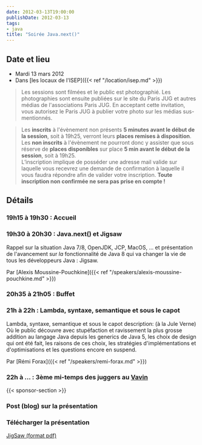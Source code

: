 ```yaml
---
date: 2012-03-13T19:00:00
publishDate: 2012-03-13
tags:
- java
title: "Soirée Java.next()"
---
```


## Date et lieu

* Mardi 13 mars 2012
* Dans [les locaux de l'ISEP]({{< ref "/location/isep.md" >}})

> Les sessions sont filmées et le public est photographié. Les photographies sont ensuite publiées sur le site du Paris JUG et autres médias de l'associations Paris JUG. En acceptant cette invitation, vous autorisez le Paris JUG à publier votre photo sur les médias sus-mentionnés.

> Les **inscrits** à l'évènement non présents **5 minutes avant le début de la session**, soit à 19h25, verront leurs **places remises à disposition**.  
Les **non inscrits** à l'évènement ne pourront donc y assister que sous réserve de **places disponibles** sur place **5 min avant le début de la session**, soit à 19h25.  
L’inscription implique de posséder une adresse mail valide sur laquelle vous recevrez une demande de confirmation à laquelle il vous faudra répondre afin de valider votre inscription.
**Toute inscription non confirmée ne sera pas prise en compte !**

## Détails

### 19h15 à 19h30 : Accueil

### 19h30 à 20h30 : Java.next() et Jigsaw

Rappel sur la situation Java 7/8, OpenJDK, JCP, MacOS, … et présentation de l'avancement sur *la* fonctionnalité de Java 8 qui va changer la vie de tous les développeurs Java : Jigsaw.

Par [Alexis Moussine-Pouchkine]({{< ref "/speakers/alexis-moussine-pouchkine.md" >}})

### 20h35 à 21h05 : Buffet

### 21h à 22h : Lambda, syntaxe, semantique et sous le capot

Lambda, syntaxe, semantique et sous le capot description: (à la Jule Verne) Où le public découvre avec stupéfaction et ravissement la plus grosse addition au langage Java depuis les generics de Java 5, les choix de design qui ont été fait, les raisons de ces choix, les stratégies d'implémentations et d'optimisations et les questions encore en suspend.

Par [Rémi Forax]({{< ref "/speakers/remi-forax.md" >}})

### 22h à ... : 3ème mi-temps des juggers au [Vavin](https://maps.google.fr/maps/place?hl=fr&sourceid=navclient-ff&rlz=1B3GGGL_frFR294FR295&um=1&ie=UTF-8&q=restaurant+le+vavin+paris&fb=1&gl=fr&hq=restaurant+le+vavin&hnear=paris&cid=16763854041267710574)

{{< sponsor-section >}}

### Post (blog) sur la présentation

### Télécharger la présentation

[JigSaw (format pdf)](JavaNextJigsaw.pdf)
